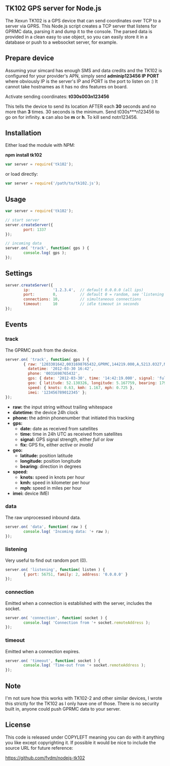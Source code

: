 ## TK102 GPS server for Node.js

The Xexun TK102 is a GPS device that can send coordinates over TCP to a server via GPRS. This Node.js script creates a TCP server that listens for GPRMC data, parsing it and dump it to the console. The parsed data is provided in a clean easy to use object, so you can easily store it in a database or push to a websocket server, for example.

## Prepare device

Assuming your simcard has enough SMS and data credits and the TK102 is configured for your provider's APN, simply send **adminip123456 IP PORT** where obviously IP is the server's IP and PORT is the port to listen on :) It cannot take hostnames as it has no dns features on board.

Activate sending coordinates: **t030s003n123456**

This tells the device to send its location AFTER each **30** seconds and no more than **3** times. 30 seconds is the minimum. Send t030s\*\*\*n123456 to go on for infinity. **s** can also be **m** or **h**. To kill send notn123456.

## Installation

Either load the module with NPM:

**npm install tk102**

```javascript
var server = require('tk102');
```

or load directly:

```javascript
var server = require('/path/to/tk102.js');
```

## Usage

```javascript
var server = require('tk102');

// start server
server.createServer({
        port: 1337
});

// incoming data
server.on( 'track', function( gps ) {
        console.log( gps );
});
```

## Settings

```javascript
server.createServer({
        ip:          '1.2.3.4',  // default 0.0.0.0 (all ips)
        port:        0,          // default 0 = random, see 'listening' event
        connections: 10,         // simultaneous connections
        timeout:     10          // idle timeout in seconds
});
```

## Events

### track

The GPRMC push from the device.

```javascript
server.on( 'track', function( gps ) {
        { raw: '1203301642,0031698765432,GPRMC,144219.000,A,5213.0327,N,00516.7759,E,0.63,179.59,300312,,,A*6D,F,imei:123456789012345,123',
          datetime: '2012-03-30 16:42',
          phone: '0031698765432',
          gps: { date: '2012-03-30', time: '14:42:19.000', signal: 'full', fix: 'active' },
          geo: { latitude: 52.130326, longitude: 5.167759, bearing: 179 },
          speed: { knots: 0.63, kmh: 1.167, mph: 0.725 },
          imei: '123456789012345' };
});
```

* **raw:** the input string without trailing whitespace
* **datetime:** the device 24h clock
* **phone:** the admin phonenumber that initiated this tracking
* **gps:**
	* **date:** date as received from satellites
	* **time:** time in 24h UTC as received from satellites
	* **signal:** GPS signal strength, either _full_ or _low_
	* **fix:** GPS fix, either _active_ or _invalid_
* **geo:**
	* **latitude:** position latitude
	* **longitude:** position longitude
	* **bearing:** direction in degrees
* **speed:**
	* **knots:** speed in knots per hour
	* **kmh:** speed in kilometer per hour
	* **mph:** speed in miles per hour
* **imei:** device IMEI

### data

The raw unprocessed inbound data.

```javascript
server.on( 'data', function( raw ) {
        console.log( 'Incoming data: '+ raw );
});
```

### listening

Very useful to find out random port (0).

```javascript
server.on( 'listening', function( listen ) {
        { port: 56751, family: 2, address: '0.0.0.0' }
});
```

### connection

Emitted when a connection is established with the server, includes the socket.

```javascript
server.on( 'connection', function( socket ) {
        console.log( 'Connection from '+ socket.remoteAddress );
});
```

### timeout

Emitted when a connection expires.

```javascript
server.on( 'timeout', function( socket ) {
        console.log( 'Time-out from '+ socket.remoteAddress );
});
```

## Note

I'm not sure how this works with TK102-2 and other similar devices, I wrote this strictly for the TK102 as I only have one of those. There is no security built in, anyone could push GPRMC data to your server.

## License

This code is released under COPYLEFT meaning you can do with it
anything you like except copyrighting it. If possible it would
be nice to include the source URL for future reference:

https://github.com/fvdm/nodejs-tk102